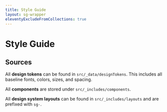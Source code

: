 ```yaml
---
title: Style Guide
layout: sg-wrapper
eleventyExcludeFromCollections: true
---
```


# Style Guide

## Sources

All **design tokens** can be found in `src/_data/designTokens`. This includes all baseline fonts, colors, sizes, and spacing.

All **components** are stored under `src/_includes/components`.

All **design system layouts** can be found in `src/_includes/layouts` and are prefixed with `sg-`.
